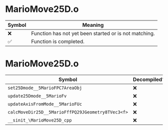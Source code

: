 # MarioMove25D.o
| Symbol | Meaning 
| ------------- | ------------- 
| :x: | Function has not yet been started or is not matching. 
| :white_check_mark: | Function is completed. 


# MarioMove25D.o
| Symbol | Decompiled? |
| ------------- | ------------- |
| `set25Dmode__5MarioFPC7AreaObj` | :x: |
| `update25Dmode__5MarioFv` | :x: |
| `updateAxisFromMode__5MarioFUc` | :x: |
| `calcMoveDir25D__5MarioFffPQ29JGeometry8TVec3<f>` | :x: |
| `__sinit_\MarioMove25D_cpp` | :x: |
